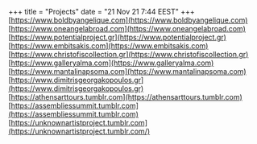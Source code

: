 +++
title = "Projects"
date = "21 Nov 21 7:44 EEST"
+++
[https://www.boldbyangelique.com](https://www.boldbyangelique.com)
[https://www.oneangelabroad.com](https://www.oneangelabroad.com)
[https://www.potentialproject.gr](https://www.potentialproject.gr)
[https://www.embitsakis.com](https://www.embitsakis.com)
[https://www.christofiscollection.gr](https://www.christofiscollection.gr)
[https://www.galleryalma.com](https://www.galleryalma.com)
[https://www.mantalinapsoma.com](https://www.mantalinapsoma.com)
[https://www.dimitrisgeorgakopoulos.gr](https://www.dimitrisgeorgakopoulos.gr)
[https://athensarttours.tumblr.com](https://athensarttours.tumblr.com)
[https://assembliessummit.tumblr.com](https://assembliessummit.tumblr.com)
[https://unknownartistproject.tumblr.com](https://unknownartistproject.tumblr.com/)